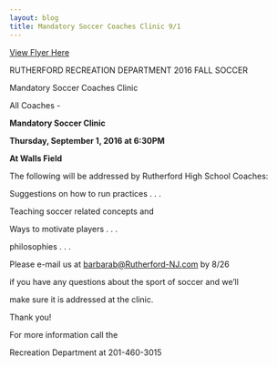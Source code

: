 ```yaml
---
layout: blog
title: Mandatory Soccer Coaches Clinic 9/1
---
```


[View Flyer Here](https://storage.googleapis.com/static.rutherford-nj.com/recreation/posts/Soccer%20Flyers.pdf)

RUTHERFORD RECREATION DEPARTMENT 2016 FALL SOCCER

Mandatory Soccer Coaches Clinic

All Coaches -

**Mandatory Soccer Clinic**

**Thursday, September 1, 2016 at 6:30PM**

**At Walls Field**

The following will be addressed by Rutherford High School Coaches:

Suggestions on how to run practices . . .

Teaching soccer related concepts and

Ways to motivate players . . .

philosophies . . .

Please e-mail us at barbarab@Rutherford-NJ.com by 8/26

if you have any questions about the sport of soccer and we’ll

make sure it is addressed at the clinic.

Thank you!

For more information call the

Recreation Department at 201-460-3015
